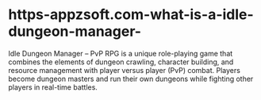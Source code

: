 # https-appzsoft.com-what-is-a-idle-dungeon-manager-
Idle Dungeon Manager – PvP RPG is a unique role-playing game that combines the elements of dungeon crawling, character building, and resource management with player versus player (PvP) combat. Players become dungeon masters and run their own dungeons while fighting other players in real-time battles.
